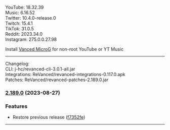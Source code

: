 YouTube: 18.32.39  
Music: 6.16.52  
Twitter: 10.4.0-release.0  
Twitch: 15.4.1  
TikTok: 31.0.5  
Reddit: 2023.34.0  
Instagram: 275.0.0.27.98  

Install [Vanced MicroG](https://github.com/TeamVanced/VancedMicroG/releases) for non-root YouTube or YT Music  

---
Changelog:  
CLI: j-hc/revanced-cli-3.0.1-all.jar  
Integrations: ReVanced/revanced-integrations-0.117.0.apk  
Patches: ReVanced/revanced-patches-2.189.0.jar  

### [2.189.0](https://github.com/ReVanced/revanced-patches/compare/v2.188.1...v2.189.0) (2023-08-27)
### Features
* Restore previous release ([f7352fe](https://github.com/ReVanced/revanced-patches/commit/f7352feb6e9604162b52072d74310b9e3067bc69))

---  
